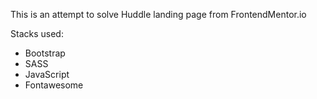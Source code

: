 This is an attempt to solve Huddle landing page from FrontendMentor.io

Stacks used:

- Bootstrap
- SASS
- JavaScript
- Fontawesome
